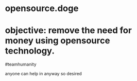 # opensource.doge

# objective: remove the need for money using opensource technology. 



#teamhumanity



anyone can help in anyway so desired
